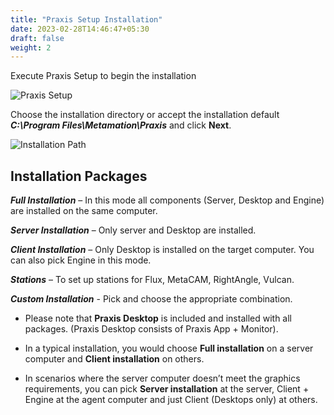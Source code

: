 ```yaml
---
title: "Praxis Setup Installation"
date: 2023-02-28T14:46:47+05:30
draft: false
weight: 2
---
```


Execute Praxis Setup to begin the installation

![Praxis Setup](/images/PraxisSetup.png)

Choose the installation directory or accept the installation default _**C:\Program Files\Metamation\Praxis**_ and click **Next**. 

![Installation Path](/images/InstallationPath.png)

## Installation Packages

_**Full Installation**_  – In this mode all components (Server, Desktop and Engine) are installed on the same computer.

_**Server Installation**_ – Only server and Desktop are installed.

_**Client Installation**_ – Only Desktop is installed on the target computer. You can also pick Engine in this mode.

_**Stations**_ – To set up stations for Flux, MetaCAM, RightAngle, Vulcan.

_**Custom Installation**_ - Pick and choose the appropriate combination.

* Please note that **Praxis Desktop** is included and installed with all packages. (Praxis Desktop consists of Praxis App + Monitor). 

* In a typical installation, you would choose **Full installation** on a server computer and **Client installation** on others. 

* In scenarios where the server computer doesn’t meet the graphics requirements, you can pick **Server installation** at the server, Client + Engine at the agent computer and just Client (Desktops only) at others.
